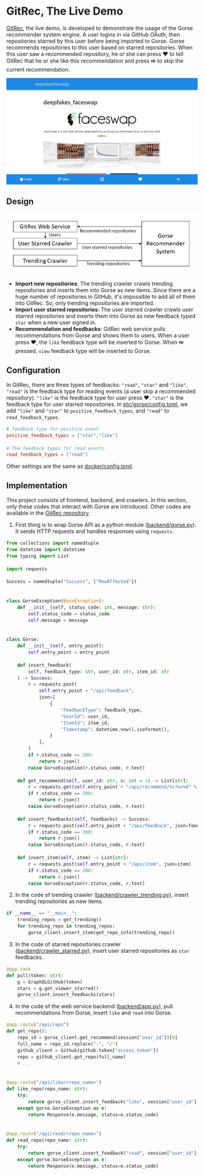 # GitRec, The Live Demo

[GitRec](https://gitrec.gorse.io/), the live demo, is developed to demonstrate the usage of the Gorse recommender system engine. A user logins in via GitHub OAuth, then repositories starred by this user before being imported to Gorse. Gorse recommends repositories to this user based on starred repositories. When this user saw a recommended repository, he or she can press ❤️ to tell GitRec that he or she like this recommendation and press ⏯️ to skip the current recommendation.

<center><img src="../img/gitrec.jpg"/></center>

## Design

<center><img width="500" src="../img/gitrec-architecture.png"/></center>

- **Import new repositories**: The trending crawler crawls trending repositories and inserts them into Gorse as new items. Since there are a huge number of repositories in GitHub, it's impossible to add all of them into GitRec. So, only trending repositories are imported.
- **Import user starred repositories**: The user starred crawler crawls user starred repositories and inserts them into Gorse as new feedback typed `star` when a new user signed in.
- **Recommendation and feedbacks**: GitRec web service pulls recommendations from Gorse and shows them to users. When a user press ❤️, the `like` feedback type will be inserted to Gorse. When ⏯️ pressed, `view` feedback type will be inserted to Gorse.

## Configuration

In GitRec, there are three types of feedbacks: `"read"`, `"star"` and `"like"`. `"read"` is the feedback type for reading events (a user skip a recommended repository). `"like"` is the feedback type for user press ❤️. `"star"` is the feedback type for user starred repositories. In [etc/gorse/config.toml](https://github.com/zhenghaoz/gitrec/blob/master/etc/gorse/config.toml), we add `"like"` and `"star"` to `positive_feedback_types`, and `"read"` to `read_feedback_types`.

```toml
# feedback type for positive event
positive_feedback_types = ["star","like"]

# The feedback types for read events.
read_feedback_types = ["read"]
```

Other settings are the same as [docker/config.toml](https://github.com/zhenghaoz/gorse/blob/master/docker/config.toml).

## Implementation

This project consists of frontend, backend, and crawlers. In this section, only these codes that interact with Gorse are introduced. Other codes are available in the [GitRec repository](https://github.com/zhenghaoz/gitrec).

1. First thing is to wrap Gorse API as a python module ([backend/gorse.py](https://github.com/zhenghaoz/gitrec/blob/master/backend/gorse.py)). It sends HTTP requests and handles responses using `requests`.

```python
from collections import namedtuple
from datetime import datetime
from typing import List

import requests

Success = namedtuple("Success", ["RowAffected"])


class GorseException(BaseException):
    def __init__(self, status_code: int, message: str):
        self.status_code = status_code
        self.message = message


class Gorse:
    def __init__(self, entry_point):
        self.entry_point = entry_point

    def insert_feedback(
        self, feedback_type: str, user_id: str, item_id: str
    ) -> Success:
        r = requests.post(
            self.entry_point + "/api/feedback",
            json=[
                {
                    "FeedbackType": feedback_type,
                    "UserId": user_id,
                    "ItemId": item_id,
                    "Timestamp": datetime.now().isoformat(),
                }
            ],
        )
        if r.status_code == 200:
            return r.json()
        raise GorseException(r.status_code, r.text)

    def get_recommend(self, user_id: str, n: int = 1) -> List[str]:
        r = requests.get(self.entry_point + "/api/recommend/%s?n=%d" % (user_id, n))
        if r.status_code == 200:
            return r.json()
        raise GorseException(r.status_code, r.text)

    def insert_feedbacks(self, feedbacks) -> Success:
        r = requests.post(self.entry_point + "/api/feedback", json=feedbacks)
        if r.status_code == 200:
            return r.json()
        raise GorseException(r.status_code, r.text)

    def insert_item(self, item) -> List[str]:
        r = requests.post(self.entry_point + "/api/item", json=item)
        if r.status_code == 200:
            return r.json()
        raise GorseException(r.status_code, r.text)
```

2. In the code of trending crawler ([backend/crawler_trending.py](https://github.com/zhenghaoz/gitrec/blob/master/backend/crawler_trending.py)), insert trending repositories as new items.

```python
if __name__ == "__main__":
    trending_repos = get_trending()
    for trending_repo in trending_repos:
        gorse_client.insert_item(get_repo_info(trending_repo))
```

3. In the code of starred repositories crawler ([backend/crawler_starred.py](https://github.com/zhenghaoz/gitrec/blob/master/backend/crawler_starred.py)), insert user starred repositories as `star` feedbacks.

```python
@app.task
def pull(token: str):
    g = GraphQLGitHub(token)
    stars = g.get_viewer_starred()
    gorse_client.insert_feedbacks(stars)
```

4. In the code of the web service backend ([backend/app.py](https://github.com/zhenghaoz/gitrec/blob/master/backend/app.py)), pull recommendations from Gorse, insert `like` and `read` into Gorse.

```python
@app.route("/api/repo")
def get_repo():
    repo_id = gorse_client.get_recommend(session["user_id"])[0]
    full_name = repo_id.replace(":", "/")
    github_client = Github(github.token["access_token"])
    repo = github_client.get_repo(full_name)
    # ...


@app.route("/api/like/<repo_name>")
def like_repo(repo_name: str):
    try:
        return gorse_client.insert_feedback("like", session["user_id"], repo_name)
    except gorse.GorseException as e:
        return Response(e.message, status=e.status_code)


@app.route("/api/read/<repo_name>")
def read_repo(repo_name: str):
    try:
        return gorse_client.insert_feedback("read", session["user_id"], repo_name)
    except gorse.GorseException as e:
        return Response(e.message, status=e.status_code)
```
